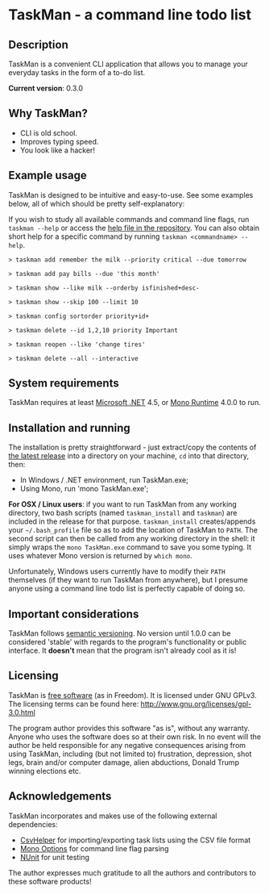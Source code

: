 # TaskMan - a command line todo list
## Description

TaskMan is a convenient CLI application that allows you to manage your everyday tasks in the form of a to-do list.

**Current version**: 0.3.0

## Why TaskMan?

* CLI is old school.
* Improves typing speed.
* You look like a hacker!

## Example usage

TaskMan is designed to be intuitive and easy-to-use. See some examples below, all of which should be pretty self-explanatory:

If you wish to study all available commands and command line flags, run `taskman --help` or access the [help file in the repository](https://github.com/wh1t3cAt1k/taskman/blob/master/TaskMan/HELP.txt). You can also obtain short help for a specific command by running `taskman <commandname> --help`.

	> taskman add remember the milk --priority critical --due tomorrow

	> taskman add pay bills --due 'this month'

	> taskman show --like milk --orderby isfinished+desc-

	> taskman show --skip 100 --limit 10

	> taskman config sortorder priority+id+

	> taskman delete --id 1,2,10 priority Important

	> taskman reopen --like 'change tires'

	> taskman delete --all --interactive

## System requirements

TaskMan requires at least [Microsoft .NET](https://www.microsoft.com/net) 4.5, or [Mono Runtime](http://www.mono-project.com/download/) 4.0.0 to run.

## Installation and running

The installation is pretty straightforward - just extract/copy the contents of [the latest release](https://github.com/wh1t3cAt1k/taskman/releases) into a directory on your machine, `cd` into that directory, then:

* In Windows / .NET environment, run TaskMan.exe;  
* Using Mono, run 'mono TaskMan.exe';

**For OSX / Linux users**: if you want to run TaskMan from any working directory, two bash scripts (named `taskman_install` and `taskman`) are included in the release for that purpose. `taskman_install` creates/appends your `~/.bash_profile` file so as to add the location of TaskMan to `PATH`. The second script can then be called from any working directory in the shell: it simply wraps the `mono TaskMan.exe` command to save you some typing. It uses whatever Mono version is returned by `which mono`.

Unfortunately, Windows users currently have to modify their `PATH` themselves (if they want to run TaskMan from anywhere), but I presume anyone using a command line todo list is perfectly capable of doing so.

## Important considerations

TaskMan follows [semantic versioning](http://semver.org/). No version until 1.0.0 can be considered 'stable' with regards to the program's functionality or public interface. It **doesn't** mean that the program isn't already cool as it is!

## Licensing

TaskMan is [free software](http://www.gnu.org/philosophy/free-sw.html) (as in Freedom). It is licensed under GNU GPLv3. The licensing terms can be found here: http://www.gnu.org/licenses/gpl-3.0.html

The program author provides this software "as is", without any warranty. Anyone who uses the software does so at their own risk. In no event will the author be held responsible for any negative consequences arising from using TaskMan, including (but not limited to) frustration, depression, shot legs, brain and/or computer damage, alien abductions, Donald Trump winning elections etc.

## Acknowledgements

TaskMan incorporates and makes use of the following external dependencies:

* [CsvHelper](https://joshclose.github.io/CsvHelper/) for importing/exporting task lists using the CSV file format
* [Mono Options](https://github.com/mono/mono/tree/master/mcs/class/Mono.Options) for command line flag parsing
* [NUnit](http://www.nunit.org/) for unit testing

The author expresses much gratitude to all the authors and contributors to these software products!